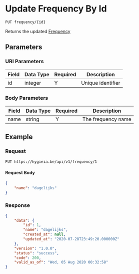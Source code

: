 # Update Frequency By Id

    PUT frequency/{id}
    
Returns the updated [Frequency]

## Parameters
### URI Parameters
Field | Data Type | Required | Description
--- | --- | --- | ---
id | integer | Y | Unique identifier

### Body Parameters
Field | Data Type | Required | Description
--- | --- | --- | ---
name | string | Y | The frequency name

## Example
### Request

    PUT https://hygieia.be/api/v1/frequency/1

#### Request Body
```json 
{
    "name": "dagelijks"
} 
```

### Response
``` json
{
    "data": {
        "id": 1,
        "name": "dagelijks",
        "created_at": null,
        "updated_at": "2020-07-28T23:49:20.000000Z"
    },
    "version": "1.0.0",
    "status": "success",
    "code": 200,
    "valid_as_of": "Wed, 05 Aug 2020 00:32:58"
}
```

[Frequency]: README.md